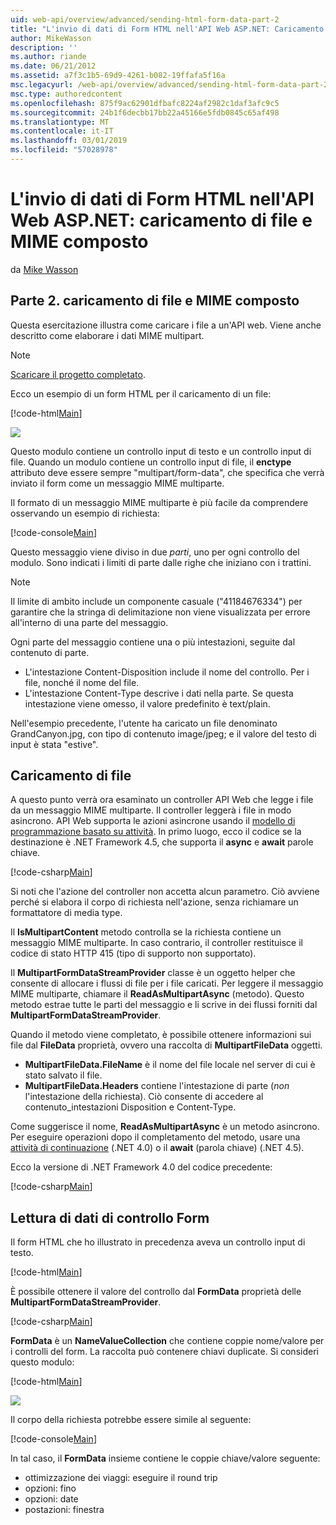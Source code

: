 ```yaml
---
uid: web-api/overview/advanced/sending-html-form-data-part-2
title: "L'invio di dati di Form HTML nell'API Web ASP.NET: Caricamento di file e MIME Multipart | Microsoft Docs"
author: MikeWasson
description: ''
ms.author: riande
ms.date: 06/21/2012
ms.assetid: a7f3c1b5-69d9-4261-b082-19ffafa5f16a
msc.legacyurl: /web-api/overview/advanced/sending-html-form-data-part-2
msc.type: authoredcontent
ms.openlocfilehash: 875f9ac62901dfbafc8224af2982c1daf3afc9c5
ms.sourcegitcommit: 24b1f6decbb17bb22a45166e5fdb0845c65af498
ms.translationtype: MT
ms.contentlocale: it-IT
ms.lasthandoff: 03/01/2019
ms.locfileid: "57028978"
---
```

<a name="sending-html-form-data-in-aspnet-web-api-file-upload-and-multipart-mime"></a>L'invio di dati di Form HTML nell'API Web ASP.NET: caricamento di file e MIME composto
====================
da [Mike Wasson](https://github.com/MikeWasson)

## <a name="part-2-file-upload-and-multipart-mime"></a>Parte 2. caricamento di file e MIME composto

Questa esercitazione illustra come caricare i file a un'API web. Viene anche descritto come elaborare i dati MIME multipart.

> [!NOTE]
> [Scaricare il progetto completato](https://code.msdn.microsoft.com/ASPNET-Web-API-File-Upload-a8c0fb0d).


Ecco un esempio di un form HTML per il caricamento di un file:

[!code-html[Main](sending-html-form-data-part-2/samples/sample1.html)]

![](sending-html-form-data-part-2/_static/image1.png)

Questo modulo contiene un controllo input di testo e un controllo input di file. Quando un modulo contiene un controllo input di file, il **enctype** attributo deve essere sempre &quot;multipart/form-data&quot;, che specifica che verrà inviato il form come un messaggio MIME multiparte.

Il formato di un messaggio MIME multiparte è più facile da comprendere osservando un esempio di richiesta:

[!code-console[Main](sending-html-form-data-part-2/samples/sample2.cmd)]

Questo messaggio viene diviso in due *parti*, uno per ogni controllo del modulo. Sono indicati i limiti di parte dalle righe che iniziano con i trattini.

> [!NOTE]
> Il limite di ambito include un componente casuale (&quot;41184676334&quot;) per garantire che la stringa di delimitazione non viene visualizzata per errore all'interno di una parte del messaggio.


Ogni parte del messaggio contiene una o più intestazioni, seguite dal contenuto di parte.

- L'intestazione Content-Disposition include il nome del controllo. Per i file, nonché il nome del file.
- L'intestazione Content-Type descrive i dati nella parte. Se questa intestazione viene omesso, il valore predefinito è text/plain.

Nell'esempio precedente, l'utente ha caricato un file denominato GrandCanyon.jpg, con tipo di contenuto image/jpeg; e il valore del testo di input è stata &quot;estive&quot;.

## <a name="file-upload"></a>Caricamento di file

A questo punto verrà ora esaminato un controller API Web che legge i file da un messaggio MIME multiparte. Il controller leggerà i file in modo asincrono. API Web supporta le azioni asincrone usando il [modello di programmazione basato su attività](https://msdn.microsoft.com/library/dd460693.aspx). In primo luogo, ecco il codice se la destinazione è .NET Framework 4.5, che supporta il **async** e **await** parole chiave.

[!code-csharp[Main](sending-html-form-data-part-2/samples/sample3.cs)]

Si noti che l'azione del controller non accetta alcun parametro. Ciò avviene perché si elabora il corpo di richiesta nell'azione, senza richiamare un formattatore di media type.

Il **IsMultipartContent** metodo controlla se la richiesta contiene un messaggio MIME multiparte. In caso contrario, il controller restituisce il codice di stato HTTP 415 (tipo di supporto non supportato).

Il **MultipartFormDataStreamProvider** classe è un oggetto helper che consente di allocare i flussi di file per i file caricati. Per leggere il messaggio MIME multiparte, chiamare il **ReadAsMultipartAsync** (metodo). Questo metodo estrae tutte le parti del messaggio e li scrive in dei flussi forniti dal **MultipartFormDataStreamProvider**.

Quando il metodo viene completato, è possibile ottenere informazioni sui file dal **FileData** proprietà, ovvero una raccolta di **MultipartFileData** oggetti.

- **MultipartFileData.FileName** è il nome del file locale nel server di cui è stato salvato il file.
- **MultipartFileData.Headers** contiene l'intestazione di parte (*non* l'intestazione della richiesta). Ciò consente di accedere al contenuto\_intestazioni Disposition e Content-Type.

Come suggerisce il nome, **ReadAsMultipartAsync** è un metodo asincrono. Per eseguire operazioni dopo il completamento del metodo, usare una [attività di continuazione](https://msdn.microsoft.com/library/ee372288.aspx) (.NET 4.0) o il **await** (parola chiave) (.NET 4.5).

Ecco la versione di .NET Framework 4.0 del codice precedente:

[!code-csharp[Main](sending-html-form-data-part-2/samples/sample4.cs)]

## <a name="reading-form-control-data"></a>Lettura di dati di controllo Form

Il form HTML che ho illustrato in precedenza aveva un controllo input di testo.

[!code-html[Main](sending-html-form-data-part-2/samples/sample5.html)]

È possibile ottenere il valore del controllo dal **FormData** proprietà delle **MultipartFormDataStreamProvider**.

[!code-csharp[Main](sending-html-form-data-part-2/samples/sample6.cs?highlight=15)]

**FormData** è un **NameValueCollection** che contiene coppie nome/valore per i controlli del form. La raccolta può contenere chiavi duplicate. Si consideri questo modulo:

[!code-html[Main](sending-html-form-data-part-2/samples/sample7.html)]

![](sending-html-form-data-part-2/_static/image2.png)

Il corpo della richiesta potrebbe essere simile al seguente:

[!code-console[Main](sending-html-form-data-part-2/samples/sample8.cmd)]

In tal caso, il **FormData** insieme contiene le coppie chiave/valore seguente:

- ottimizzazione dei viaggi: eseguire il round trip
- opzioni: fino
- opzioni: date
- postazioni: finestra
